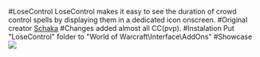 #LoseControl
LoseControl makes it easy to see the duration of crowd control spells by displaying them in a dedicated icon onscreen.
#Original creator
[Schaka](https://github.com/Schaka)
#Changes
added almost all CC(pvp).
#Instalation
Put "LoseControl" folder to "World of Warcraft\Interface\AddOns"
#Showcase
![](http://cdn-wow.mmoui.com/preview/pvw20393.jpg)

